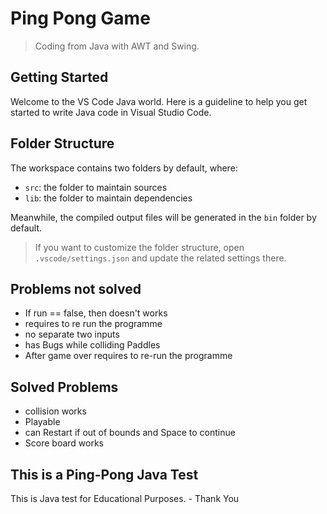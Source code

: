 # Ping Pong Game
> Coding from Java with AWT and Swing.


## Getting Started

Welcome to the VS Code Java world. Here is a guideline to help you get started to write Java code in Visual Studio Code.

## Folder Structure

The workspace contains two folders by default, where:

- `src`: the folder to maintain sources
- `lib`: the folder to maintain dependencies

Meanwhile, the compiled output files will be generated in the `bin` folder by default.

> If you want to customize the folder structure, open `.vscode/settings.json` and update the related settings there.

## Problems not solved

- If run == false, then doesn't works
- requires to re run the programme
- no separate two inputs 
- has Bugs while colliding Paddles
- After game over requires to re-run the programme

## Solved Problems

- collision works
- Playable
- can Restart if out of bounds and Space to continue
- Score board works

## This is a Ping-Pong Java Test

This is Java test for Educational Purposes.
    - Thank You
